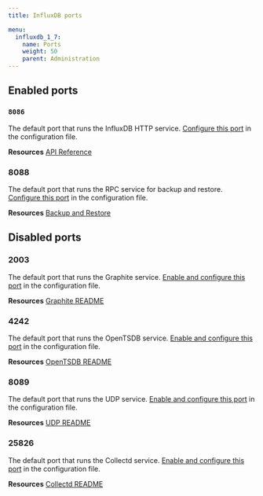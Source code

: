 ```yaml
---
title: InfluxDB ports

menu:
  influxdb_1_7:
    name: Ports
    weight: 50
    parent: Administration
---
```


## Enabled ports

### `8086`
The default port that runs the InfluxDB HTTP service.
[Configure this port](/influxdb/v1.7/administration/config#bind-address-8086)
in the configuration file.

**Resources** [API Reference](/influxdb/v1.7/tools/api/)

### 8088
The default port that runs the RPC service for backup and restore.
[Configure this port](/influxdb/v1.7/administration/config#bind-address-127-0-0-1-8088)
in the configuration file.

**Resources** [Backup and Restore](/influxdb/v1.7/administration/backup_and_restore/)

## Disabled ports

### 2003

The default port that runs the Graphite service.
[Enable and configure this port](/influxdb/v1.7/administration/config#bind-address-2003)
in the configuration file.

**Resources** [Graphite README](https://github.com/influxdata/influxdb/blob/1.7/services/graphite/README.md)

### 4242

The default port that runs the OpenTSDB service.
[Enable and configure this port](/influxdb/v1.7/administration/config#bind-address-4242)
in the configuration file.

**Resources** [OpenTSDB README](https://github.com/influxdata/influxdb/blob/1.7/services/opentsdb/README.md)

### 8089

The default port that runs the UDP service.
[Enable and configure this port](/influxdb/v1.7/administration/config#bind-address-8089)
in the configuration file.

**Resources** [UDP README](https://github.com/influxdata/influxdb/blob/1.7/services/udp/README.md)

### 25826

The default port that runs the Collectd service.
[Enable and configure this port](/influxdb/v1.7/administration/config#bind-address-25826)
in the configuration file.

**Resources** [Collectd README](https://github.com/influxdata/influxdb/blob/1.7/services/collectd/README.md)
